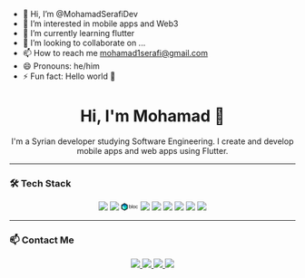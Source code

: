- 👋 Hi, I’m @MohamadSerafiDev
- 👀 I’m interested in mobile apps and Web3
- 🌱 I’m currently learning flutter  
- 💞️ I’m looking to collaborate on ...
- 📫 How to reach me mohamad1serafi@gmail.com
- 😄 Pronouns: he/him
- ⚡ Fun fact: Hello world 🫠

<h1 align="center">Hi, I'm Mohamad 👋</h1>

<p align="center">
  I'm a Syrian developer studying Software Engineering.  
  I create and develop mobile apps and web apps using Flutter.
</p>

---

### 🛠️ Tech Stack

<p align="center">
  
  <img src="https://cdn.jsdelivr.net/gh/devicons/devicon/icons/dart/dart-original.svg" width="30" />
  
  
  <img src="https://cdn.jsdelivr.net/gh/devicons/devicon/icons/flutter/flutter-original.svg" width="30" />
  
  
  <img src="https://raw.githubusercontent.com/felangel/bloc/master/docs/assets/bloc_logo_full.png" width="30" />
  
  
  <img src="https://raw.githubusercontent.com/felangel/bloc/master/docs/assets/cubit_logo_full.png" width="30" />
  
  
  <img src="https://cdn.jsdelivr.net/gh/devicons/devicon/icons/android/android-original.svg" width="30" />
  
  
  <img src="https://cdn.jsdelivr.net/gh/devicons/devicon/icons/sqlite/sqlite-original.svg" width="30" />
  
  
  <img src="https://cdn.jsdelivr.net/gh/devicons/devicon/icons/mysql/mysql-original.svg" width="30" />
  
  
  <img src="https://cdn.jsdelivr.net/gh/devicons/devicon/icons/firebase/firebase-plain.svg" width="30" />
  
  
  <img src="https://raw.githubusercontent.com/supabase/supabase/master/apps/docs/public/img/supabase-logo-icon.png" width="30" />
</p>

---

### 📫 Contact Me

<p align="center">
  <a href="mailto:mohamad1serafi@gmail.com">
    <img src="https://img.shields.io/badge/Gmail-D14836?style=for-the-badge&logo=gmail&logoColor=white" />
  </a>
  <a href="https://www.instagram.com/mhd_serafii/">
    <img src="https://img.shields.io/badge/Instagram-E4405F?style=for-the-badge&logo=instagram&logoColor=white" />
  </a>
  <a href="https://www.facebook.com/mohamad.sirafe.7">
    <img src="https://img.shields.io/badge/Facebook-1877F2?style=for-the-badge&logo=facebook&logoColor=white" />
  </a>
  <a href="https://t.me/m12340w">
    <img src="https://img.shields.io/badge/Telegram-2CA5E0?style=for-the-badge&logo=telegram&logoColor=white" />
  </a>
</p>

